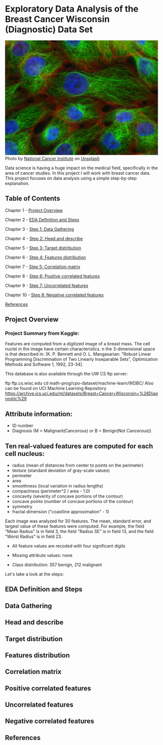 # Exploratory Data Analysis of the Breast Cancer Wisconsin (Diagnostic) Data Set

![breast cancer cell image](/images/national-cancer-institute.jpg)
Photo by <a href="https://unsplash.com/@nci?utm_source=unsplash&utm_medium=referral&utm_content=creditCopyText">National Cancer Institute</a> on <a href="https://unsplash.com/photos/W2OVh2w2Kpo?utm_source=unsplash&utm_medium=referral&utm_content=creditCopyText">Unsplash</a>

Data science is having a huge impact on the medical field, specifically in the area of cancer studies. In this project I will work with breast cancer data. This project focuses on data analysis using a simple step-by-step explanation.

## Table of Contents
Chapter 1 - [Project Overview](#project-overview)

Chapter 2 - [EDA Definition and Steps](#eda-definition-and-steps)

Chapter 3 - [Step 1: Data Gathering](#data-gathering)

Chapter 4 - [Step 2: Head and describe](#head-and-describe)

Chapter 5 - [Step 3: Target distribution](#target-distribution)

Chapter 6 - [Step 4: Features distribution](#features-distribution)

Chapter 7 - [Step 5: Correlation matrix](#correlation-matrix)

Chapter 8 - [Step 6: Positive correlated features](#positive-correlated-features)

Chapter 9 - [Step 7: Uncorrelated features](#uncorrelated-features)

Chapter 10 - [Step 8: Negative correlated features](#negative-correlated-features)

[References](#references)


## Project Overview
### Project Summary from Kaggle:
Features are computed from a digitized image of a breast mass. The cell nuclei in the image have certain characteristics. n the 3-dimensional space is that described in: [K. P. Bennett and O. L. Mangasarian: "Robust Linear Programming Discrimination of Two Linearly Inseparable Sets", Optimization Methods and Software 1, 1992, 23-34].

This database is also available through the UW CS ftp server:

ftp ftp.cs.wisc.edu
cd math-prog/cpo-dataset/machine-learn/WDBC/
Also can be found on UCI Machine Learning Repository https://archive.ics.uci.edu/ml/datasets/Breast+Cancer+Wisconsin+%28Diagnostic%29

## Attribute information:
- ID number
- Diagnosis (M = Malignant(Cancerous) or B = Benign(Not Cancerous))
## Ten real-valued features are computed for each cell nucleus:
- radius (mean of distances from center to points on the perimeter)
- texture (standard deviation of gray-scale values)
- perimeter
- area
- smoothness (local variation in radius lengths)
- compactness (perimeter^2 / area - 1.0)
- concavity (severity of concave portions of the contour)
- concave points (number of concave portions of the contour)
- symmetry
- fractal dimension ("coastline approximation" - 1)

Each image was analyzed for 30 features. The mean, standard error, and largest value of these features were computed. For example, the field "Mean Radius" is in field 3, the field "Radius SE" is in field 13, and the field "Worst Radius" is in field 23.

- All feature values are recoded with four significant digits

- Missing attribute values: none

- Class distribution: 357 benign, 212 malignant

Let's take a look at the steps:

## EDA Definition and Steps

## Data Gathering

## Head and describe

## Target distribution

## Features distribution

## Correlation matrix

## Positive correlated features

## Uncorrelated features

## Negative correlated features

## References